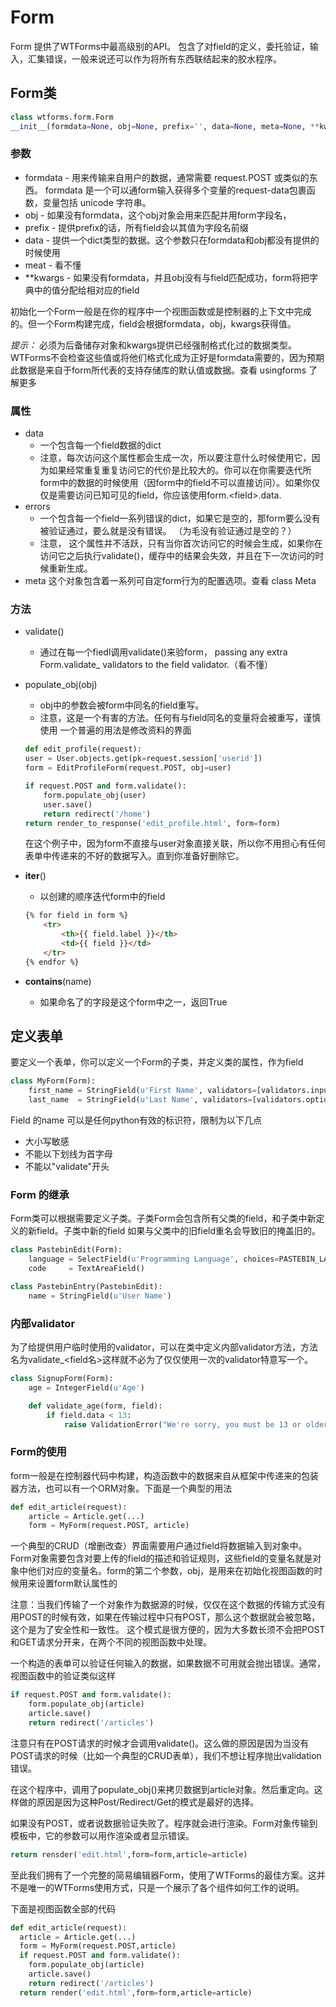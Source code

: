 # Form
Form 提供了WTForms中最高级别的API。 包含了对field的定义，委托验证，输入，汇集错误，一般来说还可以作为将所有东西联结起来的胶水程序。

## Form类
```python
class wtforms.form.Form
__init__(formdata=None, obj=None, prefix='', data=None, meta=None, **kwargs)
```

### 参数
+ formdata - 用来传输来自用户的数据，通常需要 request.POST 或类似的东西。 formdata 是一个可以通form输入获得多个变量的request-data包裹函数，变量包括 unicode 字符串。
+ obj - 如果没有formdata，这个obj对象会用来匹配并用form字段名，
+ prefix - 提供prefix的话，所有field会以其值为字段名前缀
+ data - 提供一个dict类型的数据。这个参数只在formdata和obj都没有提供的时候使用
+ meat - 看不懂
+ **kwargs - 如果没有formdata，并且obj没有与field匹配成功，form将把字典中的值分配给相对应的field

初始化一个Form一般是在你的程序中一个视图函数或是控制器的上下文中完成的。但一个Form构建完成，field会根据formdata，obj，kwargs获得值。

*提示：* 必须为后备储存对象和kwargs提供已经强制格式化过的数据类型。WTForms不会检查这些值或将他们格式化成为正好是formdata需要的，因为预期此数据是来自于form所代表的支持存储库的默认值或数据。查看      usingforms  了解更多

### 属性
+ data 
    * 一个包含每一个field数据的dict
    * 注意，每次访问这个属性都会生成一次，所以要注意什么时候使用它，因为如果经常重复重复访问它的代价是比较大的。你可以在你需要迭代所form中的数据的时候使用（因form中的field不可以直接访问）。如果你仅仅是需要访问已知可见的field，你应该使用form.\<field\>.data.
+ errors
    * 一个包含每一个field一系列错误的dict，如果它是空的，那form要么没有被验证通过，要么就是没有错误。 （为毛没有验证通过是空的？）
    * 注意， 这个属性并不活跃，只有当你首次访问它的时候会生成，如果你在访问它之后执行validate()，缓存中的结果会失效，并且在下一次访问的时候重新生成。
+ meta 这个对象包含着一系列可自定form行为的配置选项。查看 class Meta

### 方法
+ validate()
    * 通过在每一个fiedl调用validate()来验form， passing any extra Form.validate_<fieldname> validators to the field validator.（看不懂）
+ populate_obj(obj)
    * obj中的参数会被form中同名的field重写。
    * 注意，这是一个有害的方法。任何有与field同名的变量将会被重写，谨慎使用
      一个普遍的用法是修改资料的界面
    ```python
    def edit_profile(request):
    user = User.objects.get(pk=request.session['userid'])
    form = EditProfileForm(request.POST, obj=user)

    if request.POST and form.validate():
        form.populate_obj(user)
        user.save()
        return redirect('/home')
    return render_to_response('edit_profile.html', form=form)
    ```
    在这个例子中，因为form不直接与user对象直接关联，所以你不用担心有任何表单中传递来的不好的数据写入。直到你准备好删除它。

+ __iter__()
    * 以创建的顺序迭代form中的field
    ```html
    {% for field in form %}
        <tr>
            <th>{{ field.label }}</th>
            <td>{{ field }}</td>
        </tr>
    {% endfor %}
    ```

+ __contains__(name)
    * 如果命名了的字段是这个form中之一，返回True

## 定义表单
要定义一个表单，你可以定义一个Form的子类，并定义类的属性，作为field
```python
class MyForm(Form):
    first_name = StringField(u'First Name', validators=[validators.input_required()])
    last_name  = StringField(u'Last Name', validators=[validators.optional()])
```
Field 的name 可以是任何python有效的标识符，限制为以下几点

+ 大小写敏感
+ 不能以下划线为首字母
+ 不能以"validate"开头

### Form 的继承

Form类可以根据需要定义子类。子类Form会包含所有父类的field，和子类中新定义的新field。子类中新的field 如果与父类中的旧field重名会导致旧的掩盖旧的。

```python
class PastebinEdit(Form):
    language = SelectField(u'Programming Language', choices=PASTEBIN_LANGUAGES)
    code     = TextAreaField()

class PastebinEntry(PastebinEdit):
    name = StringField(u'User Name')
```

### 内部validator

为了给提供用户临时使用的validator，可以在类中定义内部validator方法，方法名为validate_<field名>这样就不必为了仅仅使用一次的validator特意写一个。

```python
class SignupForm(Form):
    age = IntegerField(u'Age')

    def validate_age(form, field):
        if field.data < 13:
            raise ValidationError("We're sorry, you must be 13 or older to register")
```



### Form的使用

form一般是在控制器代码中构建，构造函数中的数据来自从框架中传递来的包装器方法，也可以有一个ORM对象。下面是一个典型的用法

```python
def edit_article(request):
    article = Article.get(...)
    form = MyForm(request.POST, article)
```

一个典型的CRUD（增删改查）界面需要用户通过field将数据输入到对象中。Form对象需要包含对要上传的field的描述和验证规则，这些field的变量名就是对象中他们对应的变量名。form的第二个参数，obj，是用来在初始化视图函数的时候用来设置form默认属性的

注意：当我们传输了一个对象作为数据源的时候，仅仅在这个数据的传输方式没有用POST的时候有效，如果在传输过程中只有POST，那么这个数据就会被忽略，这个是为了安全性和一致性。
这个模式是很方便的，因为大多数长须不会把POST和GET请求分开来，在两个不同的视图函数中处理。

一个构造的表单可以验证任何输入的数据，如果数据不可用就会抛出错误。通常，视图函数中的验证类似这样
```python
if request.POST and form.validate():
    form.populate_obj(article)
    article.save()
    return redirect('/articles')
```
注意只有在POST请求的时候才会调用validate()。这么做的原因是因为当没有POST请求的时候（比如一个典型的CRUD表单），我们不想让程序抛出validation错误。

在这个程序中，调用了populate_obj()来拷贝数据到article对象。然后重定向。这样做的原因是因为这种Post/Redirect/Get的模式是最好的选择。

如果没有POST，或者说数据验证失败了。程序就会进行渲染。Form对象传输到模板中，它的参数可以用作渲染或者显示错误。

```python
return rensder('edit.html',form=form,article=article)
```

至此我们拥有了一个完整的简易编辑器Form，使用了WTForms的最佳方案。这并不是唯一的WTForms使用方式，只是一个展示了各个组件如何工作的说明。

下面是视图函数全部的代码

```python
def edit_article(request):
  article = Article.get(...)
  form = MyForm(request.POST,article)
  if request.POST and form.validate():
    form.populate_obj(article)
    article.save()
    return redirect('/articles')
  return render('edit.html',form=form,article=article)
```



